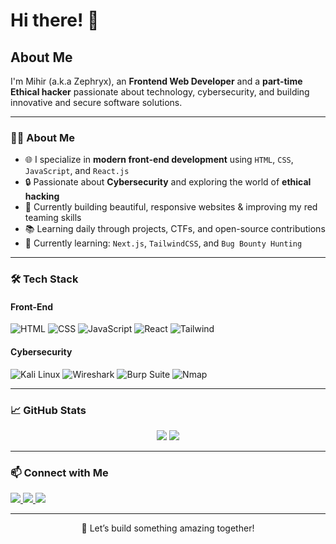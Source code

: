 # Hi there! 👋

## About Me
I'm Mihir (a.k.a Zephryx), an **Frontend Web Developer** and a **part-time Ethical hacker** passionate about technology, cybersecurity, and building innovative and secure software solutions.

---

### 👨‍💻 About Me

- 🌐 I specialize in **modern front-end development** using `HTML`, `CSS`, `JavaScript`, and `React.js`
- 🔒 Passionate about **Cybersecurity** and exploring the world of **ethical hacking**
- 🎯 Currently building beautiful, responsive websites & improving my red teaming skills
- 📚 Learning daily through projects, CTFs, and open-source contributions
- 🌱 Currently learning: `Next.js`, `TailwindCSS`, and `Bug Bounty Hunting`

---

### 🛠️ Tech Stack

#### Front-End
![HTML](https://img.shields.io/badge/HTML5-E34F26?style=for-the-badge&logo=html5&logoColor=white)
![CSS](https://img.shields.io/badge/CSS3-1572B6?style=for-the-badge&logo=css3&logoColor=white)
![JavaScript](https://img.shields.io/badge/JavaScript-F7DF1E?style=for-the-badge&logo=javascript&logoColor=black)
![React](https://img.shields.io/badge/React-20232A?style=for-the-badge&logo=react&logoColor=61DAFB)
![Tailwind](https://img.shields.io/badge/TailwindCSS-38B2AC?style=for-the-badge&logo=tailwind-css&logoColor=white)

#### Cybersecurity
![Kali Linux](https://img.shields.io/badge/Kali_Linux-557C94?style=for-the-badge&logo=kalilinux&logoColor=white)
![Wireshark](https://img.shields.io/badge/Wireshark-1679A7?style=for-the-badge&logo=wireshark&logoColor=white)
![Burp Suite](https://img.shields.io/badge/Burp_Suite-FF6F00?style=for-the-badge&logo=burp-suite&logoColor=white)
![Nmap](https://img.shields.io/badge/Nmap-000000?style=for-the-badge&logo=nmap&logoColor=white)

---

### 📈 GitHub Stats

<p align="center">
  <img src="https://github-readme-stats.vercel.app/api?username=zephryx01&show_icons=true&theme=tokyonight" />
  <img src="https://github-readme-streak-stats.herokuapp.com/?user=zephryx01&theme=tokyonight" />
</p>

---

### 📫 Connect with Me

<p align="left">
  <a href="https://www.linkedin.com/in/zephryx" target="_blank">
    <img src="https://img.shields.io/badge/LinkedIn-0077B5?style=for-the-badge&logo=linkedin&logoColor=white" />
  </a>
  <a href="https://twitter.com/zephryx01" target="_blank">
    <img src="https://img.shields.io/badge/Twitter-1DA1F2?style=for-the-badge&logo=twitter&logoColor=white" />
  </a>
  <a href="mailto:zephryx01@gmail.com" target="_blank">
    <img src="https://img.shields.io/badge/Gmail-D14836?style=for-the-badge&logo=gmail&logoColor=white" />
  </a>
</p>

---

<p align="center">
  🚀 Let’s build something amazing together!
</p>
